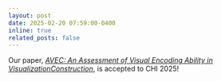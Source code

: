 ```yaml
---
layout: post
date: 2025-02-20 07:59:00-0400
inline: true
related_posts: false
---
```


Our paper, [_AVEC: An Assessment of Visual Encoding Ability in VisualizationConstruction_](https://digital-flaneur.github.io/assets/pdf/avec.pdf), is accepted to CHI 2025!
